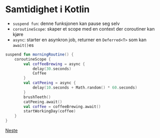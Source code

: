 # Samtidighet i Kotlin

- `suspend fun`: denne funksjonen kan pause seg selv
- `coroutineScope`: skaper et scope med en context der coroutiner kan kjøre
- `async`: starter en asynkron job, returner en `Deferred<T>` som kan `await()`es

```kotlin
suspend fun morningRoutine() {
    coroutineScope {
        val coffeeBrewing = async {
            delay(30.seconds)
            Coffee
        }
        val catPeeing = async {
            delay(10.seconds + Math.random() * 60.seconds)
        }
        brushTeeth()
        catPeeing.await()
        val coffee = coffeeBrewing.await()
        startWorkingDay(coffee)
    }
}
```

[Neste](05b-concurrency-kotlin.md)
